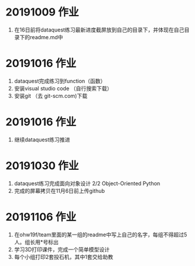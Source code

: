 # 20191009 作业
1. 在16日前将dataquest练习最新进度截屏放到自己的目录下，并体现在自己目录下的readme.md中

# 20191016 作业
1. dataquest完成练习到function（函数）
2. 安装visual studio code （自行搜索下载）
3. 安装git  （去 git-scm.com)下载

# 20191016 作业
1. 继续dataquest练习推进

# 20191030 作业
1. dataquest练习完成面向对象设计  2/2 Object-Oriented Python  
2. 完成的屏幕拷贝在11月6日前上传github

# 20191106 作业
1. 在ohw19f/team里面的某一组的readme中写上自己的名字，每组不得超过5人。组长用*号标出  
2. 学习3D打印课件，完成一个简单模型设计
3. 每个小组打印2套投石机，其中1套交给助教




